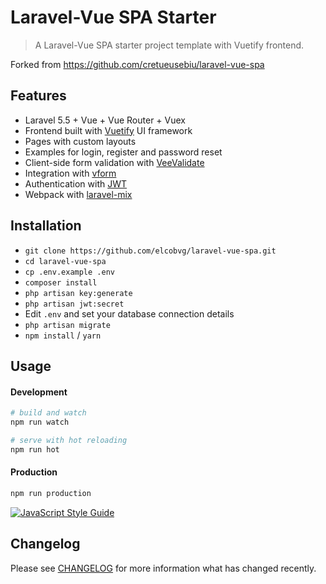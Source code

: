 # Laravel-Vue SPA Starter

> A Laravel-Vue SPA starter project template with Vuetify frontend. 

Forked from https://github.com/cretueusebiu/laravel-vue-spa

## Features

- Laravel 5.5 + Vue + Vue Router + Vuex
- Frontend built with [Vuetify](https://github.com/vuetifyjs/vuetify) UI framework
- Pages with custom layouts 
- Examples for login, register and password reset
- Client-side form validation with [VeeValidate](https://github.com/baianat/vee-validate)
- Integration with [vform](https://github.com/cretueusebiu/vform)
- Authentication with [JWT](https://github.com/tymondesigns/jwt-auth)
- Webpack with [laravel-mix](https://github.com/JeffreyWay/laravel-mix)

## Installation

- `git clone https://github.com/elcobvg/laravel-vue-spa.git`
- `cd laravel-vue-spa`
- `cp .env.example .env`
- `composer install`
- `php artisan key:generate`
- `php artisan jwt:secret`
- Edit `.env` and set your database connection details
- `php artisan migrate`
- `npm install` / `yarn`

## Usage

#### Development

```bash
# build and watch
npm run watch

# serve with hot reloading
npm run hot
```

#### Production

```bash
npm run production
```

[![JavaScript Style Guide](https://cdn.rawgit.com/standard/standard/master/badge.svg)](https://github.com/standard/standard)

## Changelog

Please see [CHANGELOG](CHANGELOG.md) for more information what has changed recently.
